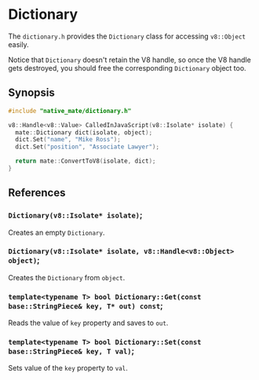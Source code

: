 # Dictionary

The `dictionary.h` provides the `Dictionary` class for accessing `v8::Object`
easily.

Notice that `Dictionary` doesn't retain the V8 handle, so once the V8 handle
gets destroyed, you should free the corresponding `Dictionary` object too.

## Synopsis

```c++
#include "native_mate/dictionary.h"

v8::Handle<v8::Value> CalledInJavaScript(v8::Isolate* isolate) {
  mate::Dictionary dict(isolate, object);
  dict.Set("name", "Mike Ross");
  dict.Set("position", "Associate Lawyer");

  return mate::ConvertToV8(isolate, dict);
}
```

## References

### `Dictionary(v8::Isolate* isolate)`;

Creates an empty `Dictionary`.

### `Dictionary(v8::Isolate* isolate, v8::Handle<v8::Object> object)`;

Creates the `Dictionary` from `object`.

### `template<typename T> bool Dictionary::Get(const base::StringPiece& key, T* out) const`;

Reads the value of `key` property and saves to `out`.

### `template<typename T> bool Dictionary::Set(const base::StringPiece& key, T val)`;

Sets value of the `key` property to `val`.
